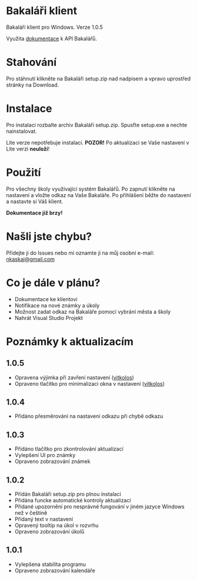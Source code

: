 # Bakaláři klient
Bakaláři klient pro Windows. Verze 1.0.5

Využita [dokumentace](https://github.com/bakalari-api/bakalari-api) k API Bakalářů.
# Stahování
Pro stáhnutí klikněte na Bakaláři setup.zip nad nadpisem a vpravo uprostřed stránky na Download.
# Instalace
Pro instalaci rozbalte archiv Bakaláři setup.zip. Spusťte setup.exe a nechte nainstalovat.

Lite verze nepotřebuje instalaci. **POZOR!** Po aktualizaci se Vaše nastavení v Lite verzi **neuloží**!
# Použití
Pro všechny školy využívající systém Bakalářů. Po zapnutí klikněte na nastavení a vložte odkaz na Vaše Bakaláře. Po přihlášení
běžte do nastavení a nastavte si Váš klient.

**Dokumentace již brzy!**
# Našli jste chybu?
Přidejte ji do Issues nebo mi oznamte ji na můj osobní e-mail: nkaskaj@gmail.com
# Co je dále v plánu?
* Dokumentace ke klientovi
* Notifikace na nové známky a úkoly
* Možnost zadat odkaz na Bakaláře pomocí vybrání města a školy
* Nahrát Visual Studio Projekt
# Poznámky k aktualizacím
## 1.0.5
* Opravena výjimka při zavření nastavení ([vitkolos](https://github.com/vitkolos))
* Opraveno tlačítko pro minimalizaci okna v nastavení ([vitkolos](https://github.com/vitkolos))
## 1.0.4
* Přidáno přesměrování na nastavení odkazu při chybě odkazu
## 1.0.3
* Přidáno tlačítko pro zkontrolování aktualizací
* Vylepšení UI pro známky
* Opraveno zobrazování známek
## 1.0.2
* Přídán Bakaláři setup.zip pro plnou instalaci
* Přidána funcke automatické kontroly aktualizací
* Přidané upozornění pro nesprávné fungování v jiném jazyce Windows než v češtině
* Přidaný text v nastavení
* Opravený tooltip na úkol v rozvrhu
* Opraveno zobrazování úkolů
## 1.0.1
* Vylepšena stabilita programu
* Opraveno zobrazování kalendáře

